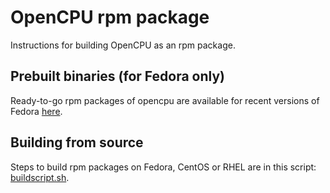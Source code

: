 # OpenCPU rpm package

Instructions for building OpenCPU as an rpm package.

## Prebuilt binaries (for Fedora only)

Ready-to-go rpm packages of opencpu are available for recent versions of Fedora [here](http://software.opensuse.org/download.html?project=home:jeroenooms:opencpu-1.4&package=opencpu).

## Building from source

Steps to build rpm packages on Fedora, CentOS or RHEL are in this script: [buildscript.sh](buildscript.sh).
